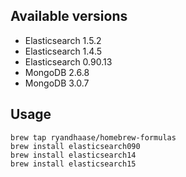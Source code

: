 ## Available versions
- Elasticsearch 1.5.2
- Elasticsearch 1.4.5
- Elasticsearch 0.90.13
- MongoDB 2.6.8
- MongoDB 3.0.7

## Usage
```
brew tap ryandhaase/homebrew-formulas
brew install elasticsearch090
brew install elasticsearch14
brew install elasticsearch15
```
